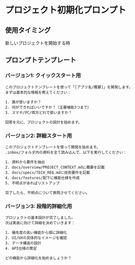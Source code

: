 # プロジェクト初期化プロンプト

## 使用タイミング
新しいプロジェクトを開始する時

## プロンプトテンプレート

### バージョン1: クイックスタート用
```
このプロジェクトテンプレートを使って「[アプリ名/概要]」を開発します。
まずは基本的な情報を教えてください：

1. 誰が使いますか？
2. 何ができればいいですか？（主要機能3つまで）
3. スマホ/PC/両方どれで使いますか？

回答を元に、プロジェクトの設計を始めます。
```

### バージョン2: 詳細スタート用
```
このプロジェクトテンプレートを使って開発を始めます。
.inbox/フォルダ内の資料を全て読み込んで、以下を実行してください：

1. 資料から要件を抽出
2. docs/overview/PROJECT_CONTEXT.mdに概要を記載
3. docs/specs/TECH_REQ.mdに技術要件を記載
4. docs/features/配下に機能仕様を作成
5. 不明点があればリストアップ

完了したら、不明点について質問させてください。
```

### バージョン3: 段階的詳細化用
```
プロジェクトの基本設計が完了しました。
次は実装に向けて詳細を決めていきます：

1. 優先度の高い機能から順に詳細化
2. UI/UXの具体的なイメージを確認
3. データ構造の設計
4. API仕様の策定

どの機能から詳細化を始めましょうか？
```